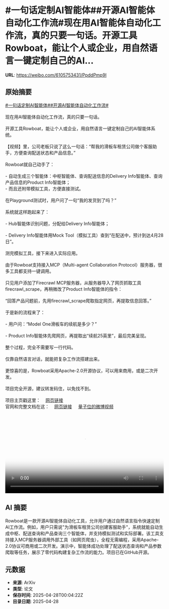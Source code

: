 # #一句话定制AI智能体##开源AI智能体自动化工作流#现在用AI智能体自动化工作流，真的只要一句话。开源工具Rowboat，能让个人或企业，用自然语言一键定制自己的AI...

**URL**: https://weibo.com/6105753431/PpddPmp9I

## 原始摘要

<a href="https://m.weibo.cn/search?containerid=231522type%3D1%26t%3D10%26q%3D%23%E4%B8%80%E5%8F%A5%E8%AF%9D%E5%AE%9A%E5%88%B6AI%E6%99%BA%E8%83%BD%E4%BD%93%23&amp;extparam=%23%E4%B8%80%E5%8F%A5%E8%AF%9D%E5%AE%9A%E5%88%B6AI%E6%99%BA%E8%83%BD%E4%BD%93%23" data-hide=""><span class="surl-text">#一句话定制AI智能体#</span></a><a href="https://m.weibo.cn/search?containerid=231522type%3D1%26t%3D10%26q%3D%23%E5%BC%80%E6%BA%90AI%E6%99%BA%E8%83%BD%E4%BD%93%E8%87%AA%E5%8A%A8%E5%8C%96%E5%B7%A5%E4%BD%9C%E6%B5%81%23&amp;extparam=%23%E5%BC%80%E6%BA%90AI%E6%99%BA%E8%83%BD%E4%BD%93%E8%87%AA%E5%8A%A8%E5%8C%96%E5%B7%A5%E4%BD%9C%E6%B5%81%23" data-hide=""><span class="surl-text">#开源AI智能体自动化工作流#</span></a><br><br>现在用AI智能体自动化工作流，真的只要一句话。<br><br>开源工具Rowboat，能让个人或企业，用自然语言一键定制自己的AI智能体系统。<br><br>【视频】里，公司老板只说了这么一句话：“帮我的滑板车租赁公司做个客服助手，方便查询配送状态和产品信息。”<br><br>Rowboat就自己动手了：<br><br>- 自动生成三个智能体：中枢智能体、查询配送信息的Delivery Info智能体、查询产品信息的Product Info智能体；<br>- 而且还附带模拟工具，方便直接测试。<br><br>在Playground测试时，用户问了一句“我的发货到了吗？”<br><br>系统就这样跑起来了：<br><br>- Hub智能体识别问题，分配给Delivery Info智能体；<br><br>- Delivery Info智能体用Mock Tool（模拟工具）查到“在配送中，预计到达4月28日”。<br><br>测完模拟工具，接下来进入实际应用。<br><br>由于Rowboat支持接入MCP（Multi-agent Collaboration Protocol）服务器，很多工具都支持一键调用。<br><br>只见用户添加了Firecrawl MCP服务器，从服务器导入了网页抓取工具firecrawl_scrape，再稍微改了Product Info智能体的指令：<br><br>“回答产品问题前，先用firecrawl_scrape爬取指定网页，再提取信息回答。”<br><br>于是新的流程来了：<br><br>- 用户问：“Model One滑板车的续航是多少？”<br><br>- Product Info智能体先爬网页，再提取出“续航25英里”，最后完美呈现。<br><br>整个过程，完全不需要写一行代码。  <br><br>仅靠自然语言对话，就能把复杂工作流搭建出来。<br><br>更惊喜的是，Rowboat采用Apache-2.0开源协议，可以用来商用，或是二次开发。<br><br>项目完全开源，建议转发码住，以免找不到。<br><br>项目主页戳这里：<a href="https://weibo.cn/sinaurl?u=https%3A%2F%2Fgithub.com%2Frowboatlabs%2Frowboat" data-hide=""><span class="url-icon"><img style="width: 1rem;height: 1rem" src="https://h5.sinaimg.cn/upload/2015/09/25/3/timeline_card_small_web_default.png" referrerpolicy="no-referrer"></span><span class="surl-text">网页链接</span></a><br>官网和完整文档在这：<a href="https://weibo.cn/sinaurl?u=https%3A%2F%2Fwww.rowboatlabs.com" data-hide=""><span class="url-icon"><img style="width: 1rem;height: 1rem" src="https://h5.sinaimg.cn/upload/2015/09/25/3/timeline_card_small_web_default.png" referrerpolicy="no-referrer"></span><span class="surl-text">网页链接</span></a> <a href="https://video.weibo.com/show?fid=1034:5160089460605014" data-hide=""><span class="url-icon"><img style="width: 1rem;height: 1rem" src="https://h5.sinaimg.cn/upload/2015/09/25/3/timeline_card_small_video_default.png" referrerpolicy="no-referrer"></span><span class="surl-text">量子位的微博视频</span></a><br clear="both"><div style="clear: both"></div><video controls="controls" poster="https://tvax3.sinaimg.cn/orj480/006Fd7o3ly1i0vh9qaes1j30zk0k0gm2.jpg" style="width: 100%"><source src="https://f.video.weibocdn.com/o0/8tHiiWRBlx08nNN5bJMQ01041200Infi0E010.mp4?label=mp4_720p&amp;template=1280x720.25.0&amp;ori=0&amp;ps=1CwnkDw1GXwCQx&amp;Expires=1745801930&amp;ssig=4GW%2Bnk%2Bzm7&amp;KID=unistore,video"><source src="https://f.video.weibocdn.com/o0/IbwkrAmYlx08nNN4gf8Y01041200mFZR0E010.mp4?label=mp4_hd&amp;template=852x480.25.0&amp;ori=0&amp;ps=1CwnkDw1GXwCQx&amp;Expires=1745801930&amp;ssig=9vfQj4qjPy&amp;KID=unistore,video"><source src="https://f.video.weibocdn.com/o0/pJSx0fOGlx08nNN4fTyg01041200eal50E010.mp4?label=mp4_ld&amp;template=640x360.25.0&amp;ori=0&amp;ps=1CwnkDw1GXwCQx&amp;Expires=1745801930&amp;ssig=yG7vONW69a&amp;KID=unistore,video"><p>视频无法显示，请前往<a href="https://video.weibo.com/show?fid=1034%3A5160089460605014" target="_blank" rel="noopener noreferrer">微博视频</a>观看。</p></video>

## AI 摘要

Rowboat是一款开源AI智能体自动化工具，允许用户通过自然语言指令快速定制AI工作流。例如，用户只需说"为滑板车租赁公司创建客服助手"，系统就能自动生成中枢、配送查询和产品查询三个智能体，并支持模拟测试和实际部署。该工具支持接入MCP服务器调用外部工具（如网页爬虫），全程无需编程，采用Apache-2.0协议可商用或二次开发。演示中，智能体成功处理了配送状态查询和产品参数爬取等任务，展示了零代码构建复杂工作流的能力。项目已在GitHub开源。

## 元数据

- **来源**: ArXiv
- **类型**: 论文
- **保存时间**: 2025-04-28T00:04:22Z
- **目录日期**: 2025-04-28
